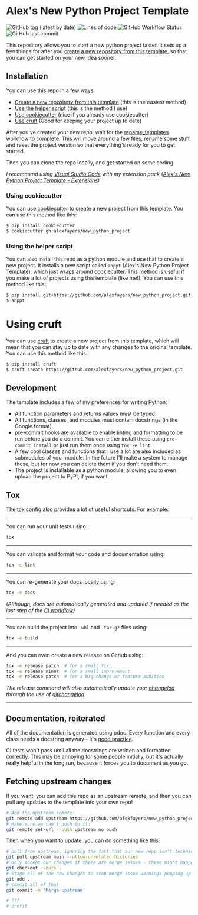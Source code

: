 # Alex's New Python Project Template

![GitHub tag (latest by date)](https://img.shields.io/github/v/tag/alexfayers/new_python_project?label=version)
![Lines of code](https://img.shields.io/tokei/lines/github/alexfayers/new_python_project)
![GitHub Workflow Status](https://img.shields.io/github/actions/workflow/status/alexfayers/new_python_project/CI.yml?label=tests)
![GitHub last commit](https://img.shields.io/github/last-commit/alexfayers/new_python_project)

This repository allows you to start a new python project faster. It sets up a few things for after you [create a new repository from this template](https://github.com/alexfayers/new_python_project/generate), so that you can get started on your new idea sooner.

## Installation

You can use this repo in a few ways:

- [Create a new repository from this template](https://github.com/alexfayers/new_python_project/generate) (this is the easiest method)
- [Use the helper script](#using-the-helper-script) (this is the method I use)
- [Use cookiecutter](#using-cookiecutter) (nice if you already use cookiecutter)
- [Use cruft](#using-cruft) (Good for keeping your project up to date)

After you've created your new repo, wait for the [rename_templates](.github/workflows/rename_templates.yml) workflow to complete. This will move around a few files, rename some stuff, and reset the project version so that everything's ready for you to get started.

Then you can clone the repo locally, and get started on some coding.

*I recommend using [Visual Studio Code](https://code.visualstudio.com) with my extension pack ([Alex's New Python Project Template - Extensions](https://marketplace.visualstudio.com/items?itemName=alexfayers.alexs-nppt-extensions))*

### Using cookiecutter

You can use [cookiecutter](https://cookiecutter.readthedocs.io/en/1.7.2/) to create a new project from this template. You can use this method like this:

```bash
$ pip install cookiecutter
$ cookiecutter gh:alexfayers/new_python_project
```

### Using the helper script

You can also install this repo as a python module and use that to create a new project. It installs a new script called `anppt` (Alex's New Python Project Template), which just wraps around cookiecutter. This method is useful if you make a lot of projects using this template (like me!). You can use this method like this:

```bash
$ pip install git+https://github.com/alexfayers/new_python_project.git
$ anppt
```

# Using cruft

You can use [cruft](https://cruft.github.io/cruft/) to create a new project from this template, which will mean that you can stay up to date with any changes to the original template. You can use this method like this:

```bash
$ pip install cruft
$ cruft create https://github.com/alexfayers/new_python_project.git
```

## Development

The template includes a few of my preferences for writing Python:

- All function parameters and returns values must be typed.
- All functions, classes, and modules must contain docstrings (in the Google format).
- pre-commit hooks are available to enable linting and formatting to be run before you do a commit. You can either install these using `pre-commit install` or just run them once using `tox -e lint`.
- A few cool classes and functions that I use a lot are also included as submodules of your module. In the future I'll make a system to manage these, but for now you can delete them if you don't need them.
- The project is installable as a python module, allowing you to even upload the project to PyPI, if you want.

## Tox

The [tox config](tox.ini) also provides a lot of useful shortcuts. For example:

---

You can run your unit tests using:

```bash
tox
```

---

You can validate and format your code and documentation using:

```bash
tox -e lint
```

---

You can re-generate your docs locally using:

```bash
tox -e docs
```

_(Although, docs are automatically generated and updated if needed as the last step of the [CI workflow](.github/workflows/CI.yml))_

---

You can build the project into `.whl` and `.tar.gz` files using:

```bash
tox -e build
```

---

And you can even create a new release on Github using:

```bash
tox -e release patch  # for a small fix
tox -e release minor  # for a small improvement
tox -e release patch  # for a big change or feature addition
```

_The release command will also automatically update your [changelog](CHANGELOG.md) through the use of [gitchangelog](https://github.com/vaab/gitchangelog)._

---

## Documentation, reiterated

All of the documentation is generated using pdoc. Every function and every class needs a docstring anyway - it's [good practice](https://peps.python.org/pep-0257/#what-is-a-docstring).

CI tests won't pass until all the docstrings are written and formatted correctly. This may be annoying for some people initially, but it's actually really helpful in the long run, because it forces you to document as you go.

## Fetching upstream changes

If you want, you can add this repo as an upstream remote, and then you can pull any updates to the template into your own repo!

```bash
# Add the upstream remote:
git remote add upstream https://github.com/alexfayers/new_python_project
# Make sure we can't push to it:
git remote set-url --push upstream no_push
```

Then when you want to update, you can do something like this:

```bash
# pull from upstream, ignoring the fact that our new repo isn't technically the same repo as the upstream
git pull upstream main --allow-unrelated-histories
# Only accept our changes if there are merge issues - these might happen because of the rename script
git checkout --ours .
# Stage all of the new changes to stop merge issue warnings popping up everywhere
git add .
# commit all of that
git commit -m 'Merge upstream'

# ???
# profit
```
